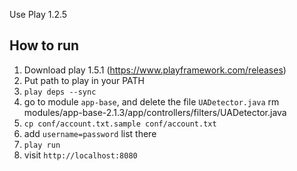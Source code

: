 Use Play 1.2.5

How to run
----------

1. Download play 1.5.1 (https://www.playframework.com/releases)
1. Put path to play in your PATH
1. `play deps --sync`
1. go to module `app-base`, and delete the file `UADetector.java`
   rm modules/app-base-2.1.3/app/controllers/filters/UADetector.java 
1. `cp conf/account.txt.sample conf/account.txt`
1. add `username=password` list there
1. `play run`
1. visit `http://localhost:8080`
